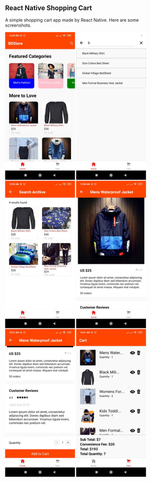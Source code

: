 ## React Native Shopping Cart

A simple shopping cart app made by React Native. Here are some screenshots.

<img src="./assets/images/screenshot-1.jpg" width="45%" height="30%"></img> <img src="./assets/images/screenshot-2.jpg" width="45%" height="30%"></img> <img src="./assets/images/screenshot-3.jpg" width="45%" height="30%"></img> <img src="./assets/images/screenshot-4.jpg" width="45%" height="30%"></img> <img src="./assets/images/screenshot-5.jpg" width="45%" height="30%"></img> <img src="./assets/images/screenshot-6.jpg" width="45%" height="30%"></img> 
